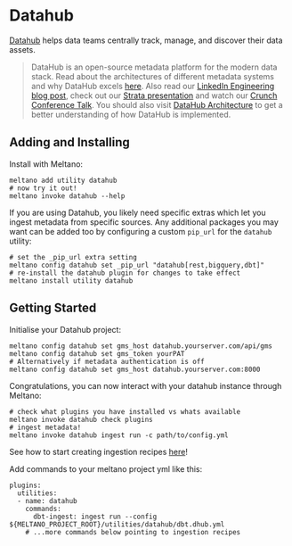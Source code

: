 # Datahub

[Datahub](https://datahubproject.io/) helps data teams centrally track, manage, and discover their data assets.

> DataHub is an open-source metadata platform for the modern data stack. Read about the architectures of different metadata systems and why DataHub excels [here](https://engineering.linkedin.com/blog/2020/datahub-popular-metadata-architectures-explained). Also read our [LinkedIn Engineering blog post](https://engineering.linkedin.com/blog/2019/data-hub), check out our [Strata presentation](https://speakerdeck.com/shirshanka/the-evolution-of-metadata-linkedins-journey-strata-nyc-2019) and watch our [Crunch Conference Talk](https://www.youtube.com/watch?v=OB-O0Y6OYDE). You should also visit [DataHub Architecture](https://datahubproject.io/docs/architecture/architecture) to get a better understanding of how DataHub is implemented.

## Adding and Installing

Install with Meltano:

```shell
meltano add utility datahub
# now try it out!
meltano invoke datahub --help
```

If you are using Datahub, you likely need specific extras which let you ingest metadata from specific sources.
Any additional packages you may want can be added too by configuring
a custom `pip_url` for the `datahub` utility:

```shell
# set the _pip_url extra setting
meltano config datahub set _pip_url "datahub[rest,bigquery,dbt]"
# re-install the datahub plugin for changes to take effect
meltano install utility datahub
```

## Getting Started

Initialise your Datahub project:

```shell
meltano config datahub set gms_host datahub.yourserver.com/api/gms
meltano config datahub set gms_token yourPAT
# Alternatively if metadata authentication is off
meltano config datahub set gms_host datahub.yourserver.com:8000
```

Congratulations, you can now interact with your datahub instance through Meltano:

```shell
# check what plugins you have installed vs whats available
meltano invoke datahub check plugins
# ingest metadata!
meltano invoke datahub ingest run -c path/to/config.yml
```

See how to start creating ingestion recipes [here](https://datahubproject.io/docs/metadata-ingestion)!

Add commands to your meltano project yml like this:

```shell
plugins:
  utilities:
  - name: datahub
    commands:
      dbt-ingest: ingest run --config ${MELTANO_PROJECT_ROOT}/utilities/datahub/dbt.dhub.yml
    # ...more commands below pointing to ingestion recipes
```
